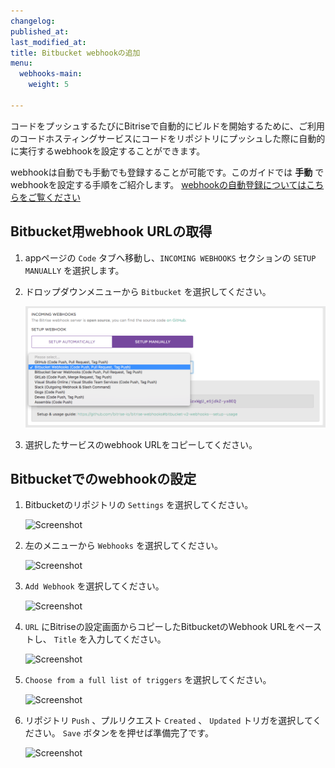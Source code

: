 ```yaml
---
changelog:
published_at:
last_modified_at:
title: Bitbucket webhookの追加
menu:
  webhooks-main:
    weight: 5

---
```

コードをプッシュするたびにBitriseで自動的にビルドを開始するために、ご利用のコードホスティングサービスにコードをリポジトリにプッシュした際に自動的に実行するwebhookを設定することができます。

webhookは自動でも手動でも登録することが可能です。このガイドでは __手動__ でwebhookを設定する手順をご紹介します。 [webhookの自動登録についてはこちらをご覧ください](/webhooks/#setting-up-incoming-webhooks-automatically)

## Bitbucket用webhook URLの取得

1. appページの `Code` タブへ移動し、`INCOMING WEBHOOKS` セクションの `SETUP MANUALLY` を選択します。

1. ドロップダウンメニューから `Bitbucket` を選択してください。

    ![Screenshot](/img/webhooks_bitbucket.png)

1. 選択したサービスのwebhook URLをコピーしてください。


## Bitbucketでのwebhookの設定

1. Bitbucketのリポジトリの `Settings` を選択してください。

    ![Screenshot](/img/webhooks/bitbucket_settings.png)

1. 左のメニューから `Webhooks` を選択してください。

    ![Screenshot](/img/webhooks/bitbucket_settings_webhooks.png)

1. `Add Webhook` を選択してください。

    ![Screenshot](/img/webhooks/bitbucket_add_webhooks.png)

1. `URL` にBitriseの設定画面からコピーしたBitbucketのWebhook URLをペーストし、 `Title` を入力してください。

    ![Screenshot](/img/webhooks/bitbucket_webhook_info.png)

1. `Choose from a full list of triggers` を選択してください。

    ![Screenshot](/img/webhooks/bitbucket_webhook_trigger.png)

1. リポジトリ `Push` 、プルリクエスト `Created` 、 `Updated` トリガを選択してください。 `Save` ボタンをを押せば準備完了です。

    ![Screenshot](/img/webhooks/bitbucket_webhook_push_and_pr.png)